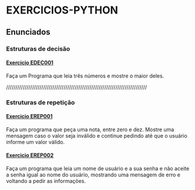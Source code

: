 # EXERCICIOS-PYTHON

## Enunciados
### Estruturas de decisão
#### [Exercicio EDEC001](exercicios/EDEC001.py)
Faça um Programa que leia três números e mostre o maior deles.



////////////////////////////////////////////////////////////////////////////

### Estruturas de repetição

#### [Exercicio EREP001](exercicios/EREP001.py)
Faça um programa que peça uma nota, entre zero e dez. 
Mostre uma mensagem caso o valor seja inválido e continue pedindo 
até que o usuário informe um valor válido.

#### [Exercicio EREP002](exercicios/ERER002.py)
Faça um programa que leia um nome de usuário e a sua senha e não aceite
a senha igual ao nome do usuário, mostrando uma mensagem de erro e voltando a pedir as informações.
